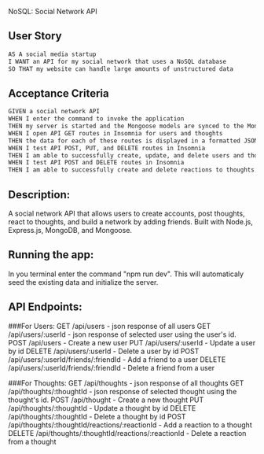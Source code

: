 NoSQL: Social Network API

## User Story

```md
AS A social media startup
I WANT an API for my social network that uses a NoSQL database
SO THAT my website can handle large amounts of unstructured data
```

## Acceptance Criteria

```md
GIVEN a social network API
WHEN I enter the command to invoke the application
THEN my server is started and the Mongoose models are synced to the MongoDB database
WHEN I open API GET routes in Insomnia for users and thoughts
THEN the data for each of these routes is displayed in a formatted JSON
WHEN I test API POST, PUT, and DELETE routes in Insomnia
THEN I am able to successfully create, update, and delete users and thoughts in my database
WHEN I test API POST and DELETE routes in Insomnia
THEN I am able to successfully create and delete reactions to thoughts and add and remove friends to a user’s friend list
```

## Description:
A social network API that allows users to create accounts, post thoughts, react to thoughts, and build a network by adding friends. Built with Node.js, Express.js, MongoDB, and Mongoose.

## Running the app:
In you terminal enter the command "npm run dev". This will automaticaly seed the existing data and initialize the server.

## API Endpoints:

###For Users:
GET /api/users - json response of all users
GET /api/users/:userId - json response of selected user using the user's id.
POST /api/users - Create a new user
PUT /api/users/:userId - Update a user by id
DELETE /api/users/:userId - Delete a user by id
POST /api/users/:userId/friends/:friendId - Add a friend to a user
DELETE /api/users/:userId/friends/:friendId - Delete a friend from a user

###For Thoughts:
GET /api/thoughts - json response of all thoughts
GET /api/thoughts/:thoughtId - json response of selected thought using the thought's id.
POST /api/thought - Create a new thought
PUT /api/thoughts/:thoughtId - Update a thought by id
DELETE /api/thoughts/:thoughtId - Delete a thought by id
POST /api/thoughts/:thoughtId/reactions/:reactionId - Add a reaction to a thought
DELETE /api/thoughts/:thoughtId/reactions/:reactionId - Delete a reaction from a thought

